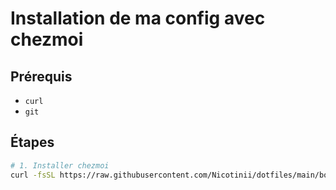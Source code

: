 # Installation de ma config avec chezmoi

## Prérequis

- `curl`
- `git`

## Étapes

```bash
# 1. Installer chezmoi
curl -fsSL https://raw.githubusercontent.com/Nicotinii/dotfiles/main/bootstrap.sh | bash
